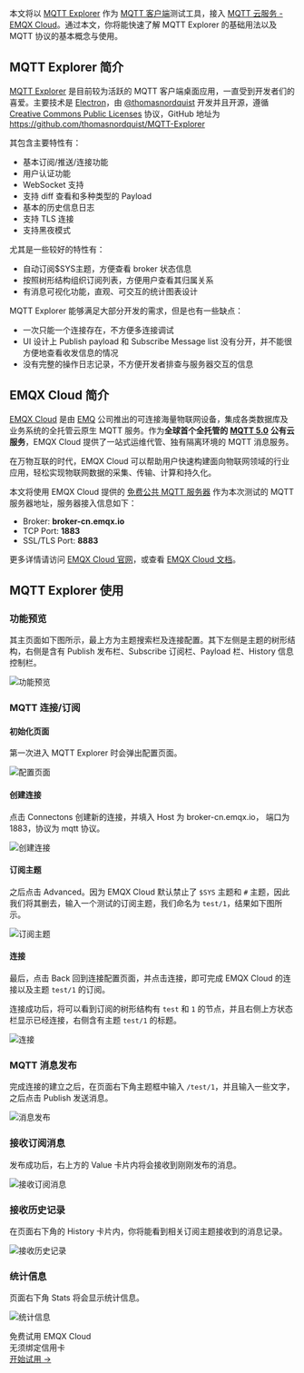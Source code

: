 本文将以 [MQTT Explorer](https://mqtt-explorer.com/) 作为 [MQTT 客户端](https://www.emqx.com/zh/blog/introduction-to-the-commonly-used-mqtt-client-library)测试工具，接入 [MQTT 云服务 - EMQX Cloud](https://www.emqx.com/zh/cloud)。通过本文，你将能快速了解 MQTT Explorer 的基础用法以及 MQTT 协议的基本概念与使用。



## MQTT Explorer 简介

[MQTT Explorer](https://mqtt-explorer.com/) 是目前较为活跃的 MQTT 客户端桌面应用，一直受到开发者们的喜爱。主要技术是 [Electron](https://github.com/electron/electron)，由 [@thomasnordquist](https://github.com/thomasnordquist) 开发并且开源，遵循 [Creative Commons Public Licenses](https://wiki.creativecommons.org/wiki/Considerations_for_licensors_and_licensees#Considerations_for_licensees) 协议，GitHub 地址为 https://github.com/thomasnordquist/MQTT-Explorer

其包含主要特性有：

- 基本订阅/推送/连接功能
- 用户认证功能
- WebSocket 支持
- 支持 diff 查看和多种类型的 Payload
- 基本的历史信息日志
- 支持 TLS 连接
- 支持黑夜模式

尤其是一些较好的特性有：

- 自动订阅$SYS主题，方便查看 broker 状态信息
- 按照树形结构组织订阅列表，方便用户查看其归属关系
- 有消息可视化功能，直观、可交互的统计图表设计

MQTT Explorer 能够满足大部分开发的需求，但是也有一些缺点：

- 一次只能一个连接存在，不方便多连接调试
- UI 设计上 Publish payload 和 Subscribe Message list 没有分开，并不能很方便地查看收发信息的情况
- 没有完整的操作日志记录，不方便开发者排查与服务器交互的信息



## EMQX Cloud 简介

[EMQX Cloud](https://www.emqx.com/zh/cloud) 是由 [EMQ](https://www.emqx.com/zh) 公司推出的可连接海量物联网设备，集成各类数据库及业务系统的全托管云原生 MQTT 服务。作为**全球首个全托管的** [**MQTT 5.0**](https://www.emqx.com/zh/blog/introduction-to-mqtt-5) **公有云服务**，EMQX Cloud 提供了一站式运维代管、独有隔离环境的 MQTT 消息服务。

在万物互联的时代，EMQX Cloud 可以帮助用户快速构建面向物联网领域的行业应用，轻松实现物联网数据的采集、传输、计算和持久化。

本文将使用 EMQX Cloud 提供的 [免费公共 MQTT 服务器](https://www.emqx.com/zh/mqtt/public-mqtt5-broker) 作为本次测试的 MQTT 服务器地址，服务器接入信息如下：

- Broker: **broker-cn.emqx.io**
- TCP Port: **1883**
- SSL/TLS Port: **8883**

更多详情请访问 [EMQX Cloud 官网](https://www.emqx.com/zh/cloud)，或查看 [EMQX Cloud 文档](https://docs.emqx.com/zh/cloud/latest/)。 



## MQTT Explorer 使用

### 功能预览

其主页面如下图所示，最上方为主题搜索栏及连接配置。其下左侧是主题的树形结构，右侧是含有 Publish 发布栏、Subscribe 订阅栏、Payload 栏、History 信息控制栏。

![功能预览](https://assets.emqx.com/images/d9bd68b20a3b01843980d8c074a4ca87.png)

### MQTT 连接/订阅

#### 初始化页面

第一次进入 MQTT Explorer 时会弹出配置页面。

![配置页面](https://assets.emqx.com/images/a66c05e560827978c1831596f3391495.png)

#### 创建连接

点击 Connectons 创建新的连接，并填入 Host 为 broker-cn.emqx.io， 端口为 1883，协议为 mqtt 协议。

![创建连接](https://assets.emqx.com/images/94be5666e1715ce0c4ee99134607ba72.png)

#### 订阅主题

之后点击 Advanced。因为 EMQX Cloud 默认禁止了 `$SYS` 主题和 `#` 主题，因此我们将其删去，输入一个测试的订阅主题，我们命名为 `test/1`，结果如下图所示。

![订阅主题](https://assets.emqx.com/images/131357ea19381cf2e9096bdfec8dc656.png)

#### 连接

最后，点击 Back 回到连接配置页面，并点击连接，即可完成 EMQX Cloud 的连接以及主题 `test/1` 的订阅。

连接成功后，将可以看到订阅的树形结构有 `test` 和 `1` 的节点，并且右侧上方状态栏显示已经连接，右侧含有主题 `test/1` 的标题。

![连接](https://assets.emqx.com/images/eadc02d6bb78b25c95f691deb43e4c1c.png)

### MQTT 消息发布

完成连接的建立之后，在页面右下角主题框中输入 `/test/1`，并且输入一些文字，之后点击 Publish 发送消息。

![消息发布](https://assets.emqx.com/images/ff1b9faf9ec30e8510243710449eae38.png)

### 接收订阅消息

发布成功后，右上方的 Value 卡片内将会接收到刚刚发布的消息。

![接收订阅消息](https://assets.emqx.com/images/5f16e17d6deb55e016497abae5a33b3e.png)

### 接收历史记录 

在页面右下角的 History 卡片内，你将能看到相关订阅主题接收到的消息记录。

![接收历史记录](https://assets.emqx.com/images/f3f2581c6cba7f370ec7fd712bb51487.png)

### 统计信息

页面右下角 Stats 将会显示统计信息。

![统计信息](https://assets.emqx.com/images/30eed43a6c0bf4e2e3c3ce5df9bc01ae.png)


<section class="promotion">
    <div>
        免费试用 EMQX Cloud
        <div class="is-size-14 is-text-normal has-text-weight-normal">无须绑定信用卡</div>
    </div>
    <a href="https://accounts-zh.emqx.com/signup?continue=https://cloud.emqx.com/console/deployments/0?oper=new" class="button is-gradient px-5">开始试用 →</a >
</section>

